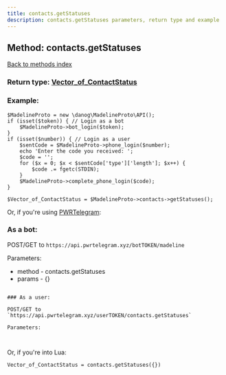 ```yaml
---
title: contacts.getStatuses
description: contacts.getStatuses parameters, return type and example
---
```

## Method: contacts.getStatuses  
[Back to methods index](index.md)




### Return type: [Vector\_of\_ContactStatus](../types/ContactStatus.md)

### Example:


```
$MadelineProto = new \danog\MadelineProto\API();
if (isset($token)) { // Login as a bot
    $MadelineProto->bot_login($token);
}
if (isset($number)) { // Login as a user
    $sentCode = $MadelineProto->phone_login($number);
    echo 'Enter the code you received: ';
    $code = '';
    for ($x = 0; $x < $sentCode['type']['length']; $x++) {
        $code .= fgetc(STDIN);
    }
    $MadelineProto->complete_phone_login($code);
}

$Vector_of_ContactStatus = $MadelineProto->contacts->getStatuses();
```

Or, if you're using [PWRTelegram](https://pwrtelegram.xyz):

### As a bot:

POST/GET to `https://api.pwrtelegram.xyz/botTOKEN/madeline`

Parameters:

* method - contacts.getStatuses
* params - {}

```

### As a user:

POST/GET to `https://api.pwrtelegram.xyz/userTOKEN/contacts.getStatuses`

Parameters:



```

Or, if you're into Lua:

```
Vector_of_ContactStatus = contacts.getStatuses({})
```

